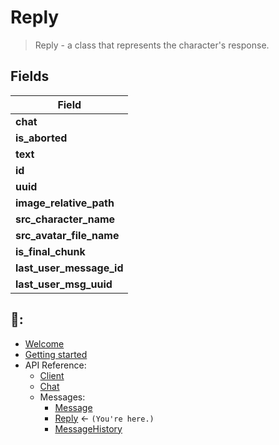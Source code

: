 # Reply
> Reply - a class that represents the character's response.

## Fields
| Field | 
| --- |
| **chat** |
| **is_aborted** |
| **text** |
| **id** |
| **uuid** |
| **image_relative_path** |
| **src_character_name** |
| **src_avatar_file_name** |
| **is_final_chunk** |
| **last_user_message_id** |
| **last_user_msg_uuid** |



## 📖:
- [Welcome](https://github.com/Xtr4F/PyCharacterAI/blob/main/docs/welcome.md) 
- [Getting started](https://github.com/Xtr4F/PyCharacterAI/blob/main/docs/getting_started.md)
- API Reference:
  - [Client](https://github.com/Xtr4F/PyCharacterAI/blob/main/docs/api_reference/client.md)
  - [Chat](https://github.com/Xtr4F/PyCharacterAI/blob/main/docs/api_reference/chat.md)
  - Messages:
    - [Message](https://github.com/Xtr4F/PyCharacterAI/blob/main/docs/api_reference/messages/message.md)
    - [Reply](https://github.com/Xtr4F/PyCharacterAI/blob/main/docs/api_reference/messages/reply.md) <- `(You're here.)`
    - [MessageHistory](https://github.com/Xtr4F/PyCharacterAI/blob/main/docs/api_reference/messages/message_history.md)